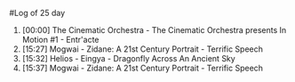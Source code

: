 #Log of 25 day

1. [00:00] The Cinematic Orchestra - The Cinematic Orchestra presents In Motion #1 - Entr'acte
1. [15:27] Mogwai - Zidane: A 21st Century Portrait - Terrific Speech
1. [15:32] Helios - Eingya - Dragonfly Across An Ancient Sky
1. [15:37] Mogwai - Zidane: A 21st Century Portrait - Terrific Speech
